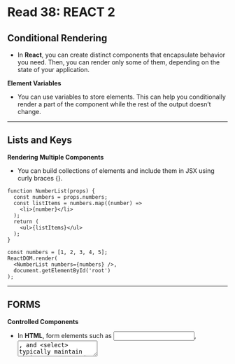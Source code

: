 #  Read 38: REACT 2

## Conditional Rendering

  * In **React**, you can create distinct components that encapsulate behavior you need. Then, you can render only some of them, depending on the state of your application.

**Element Variables**

  * You can use variables to store elements. This can help you conditionally render a part of the component while the rest of the output doesn’t change.

---

## Lists and Keys

**Rendering Multiple Components**

  * You can build collections of elements and include them in JSX using curly braces {}.

```
function NumberList(props) {
  const numbers = props.numbers;
  const listItems = numbers.map((number) =>
    <li>{number}</li>
  );
  return (
    <ul>{listItems}</ul>
  );
}

const numbers = [1, 2, 3, 4, 5];
ReactDOM.render(
  <NumberList numbers={numbers} />,
  document.getElementById('root')
);
```
---

## FORMS

**Controlled Components**

  * In **HTML**, form elements such as <input>, <textarea>, and <select> typically maintain their own state and update it based on user input. In **React**, mutable state is typically kept in the state property of components, and only updated with setState().

  * We can combine the two by making the React state be the “single source of truth”. Then the React component that renders a form also controls what happens in that form on subsequent user input. An input form element whose value is controlled by React in this way is called a “controlled component”.

---
  
## Lifting State Up

  * Often, several components need to reflect the same changing data. We recommend lifting the shared state up to their closest common ancestor.

---
  
## Composition vs Inheritance

  * Props and composition give you all the flexibility you need to customize a component’s look and behavior in an explicit and safe way. Remember that components may accept arbitrary props, including primitive values, React elements, or functions.

  * If you want to reuse non-UI functionality between components, we suggest extracting it into a separate JavaScript module. The components may import it and use that function, object, or a class, without extending it.

---
  
## Thinking in React

  * There are two types of “model” data in React: props and state. It’s important to understand the distinction between the two.

  * Think about building components and applications with React. While it may be a little more typing than you’re used to, remember that code is read far more than it’s written, and it’s less difficult to read this modular, explicit code. As you start to build large libraries of components, you’ll appreciate this explicitness and modularity, and with code reuse, your lines of code will start to shrink. 
